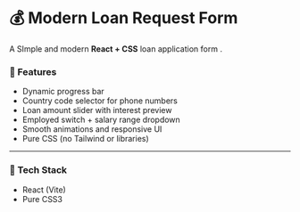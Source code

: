 # 💰 Modern Loan Request Form

A SImple  and modern **React + CSS** loan application form .


### 🚀 Features
- Dynamic progress bar  
- Country code selector for phone numbers  
- Loan amount slider with interest preview  
- Employed switch + salary range dropdown  
- Smooth animations and responsive UI  
- Pure CSS (no Tailwind or libraries)

---

### 🧩 Tech Stack
- React (Vite)
- Pure CSS3
